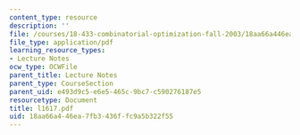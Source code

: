 ```yaml
---
content_type: resource
description: ''
file: /courses/18-433-combinatorial-optimization-fall-2003/18aa66a446ea7fb3436ffc9a5b322f55_l1617.pdf
file_type: application/pdf
learning_resource_types:
- Lecture Notes
ocw_type: OCWFile
parent_title: Lecture Notes
parent_type: CourseSection
parent_uid: e493d9c5-e6e5-465c-9bc7-c590276187e5
resourcetype: Document
title: l1617.pdf
uid: 18aa66a4-46ea-7fb3-436f-fc9a5b322f55
---
```

